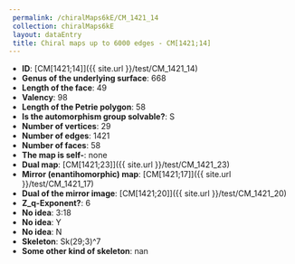 ```yaml
--- 
 permalink: /chiralMaps6kE/CM_1421_14 
 collection: chiralMaps6kE
 layout: dataEntry
 title: Chiral maps up to 6000 edges - CM[1421;14]
---
```


- **ID**: [CM[1421;14]]({{ site.url }}/test/CM_1421_14)
- **Genus of the underlying surface**: 668
- **Length of the face**: 49
- **Valency**: 98
- **Length of the Petrie polygon**: 58
- **Is the automorphism group solvable?**: S
- **Number of vertices**: 29
- **Number of edges**: 1421
- **Number of faces**: 58
- **The map is self-**: none
- **Dual map**: [CM[1421;23]]({{ site.url }}/test/CM_1421_23)
- **Mirror (enantihomorphic) map**: [CM[1421;17]]({{ site.url }}/test/CM_1421_17)
- **Dual of the mirror image**: [CM[1421;20]]({{ site.url }}/test/CM_1421_20)
- **Z_q-Exponent?**: 6
- **No idea**:  3:18
- **No idea**: Y
- **No idea**: N
- **Skeleton**: Sk(29;3)^7
- **Some other kind of skeleton**: nan
